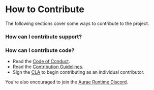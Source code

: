 # How to Contribute

The following sections cover some ways to contribute to the project. 

### How can I contribute support?

### How can I contribute code?
 - Read the [Code of Conduct](https://github.com/aurae-runtime/community/blob/main/CODE_OF_CONDUCT.md).
 - Read the [Contribution Guidelines](https://github.com/aurae-runtime/community/blob/main/CONTRIBUTING.md).
 - Sign the [CLA](https://cla.aurae.io/) to begin contributing as an individual contributor.

You're also encouraged to join the [Aurae Runtime Discord](https://discord.gg/aTe2Rjg5rq).